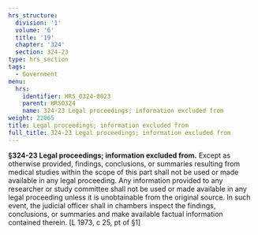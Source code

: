 ```yaml
---
hrs_structure:
  division: '1'
  volume: '6'
  title: '19'
  chapter: '324'
  section: 324-23
type: hrs_section
tags:
  - Government
menu:
  hrs:
    identifier: HRS_0324-0023
    parent: HRS0324
    name: 324-23 Legal proceedings; information excluded from
weight: 22065
title: Legal proceedings; information excluded from
full_title: 324-23 Legal proceedings; information excluded from
---
```

**§324-23 Legal proceedings; information excluded from.** Except as otherwise provided, findings, conclusions, or summaries resulting from medical studies within the scope of this part shall not be used or made available in any legal proceeding. Any information provided to any researcher or study committee shall not be used or made available in any legal proceeding unless it is unobtainable from the original source. In such event, the judicial officer shall in chambers inspect the findings, conclusions, or summaries and make available factual information contained therein. [L 1973, c 25, pt of §1]